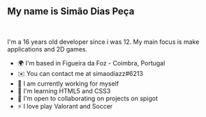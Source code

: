 My name is Simão Dias Peça
---
<br>

I'm a 16 years old developer since i was 12. My main focus is make applications and 2D games.

* 🌍  I'm based in Figueira da Foz - Coimbra, Portugal
* ✉️  You can contact me at simaodiazz#6213
* 🚀  I am currently working for myself
* 🧠  I'm learning HTML5 and CSS3
* 🤝  I'm open to collaborating on projects on spigot
* ⚡  I love play Valorant and Soccer
<br>
